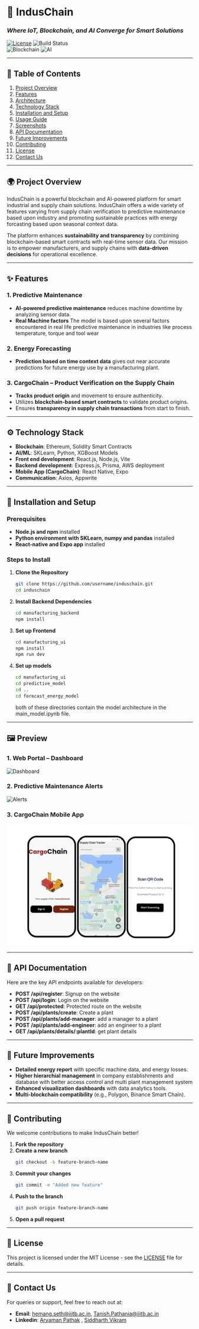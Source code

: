 # 🚀 **IndusChain**  
### _Where IoT, Blockchain, and AI Converge for Smart Solutions_  

[![License](https://img.shields.io/badge/License-MIT-blue.svg)](LICENSE) ![Build Status](https://img.shields.io/badge/Build-Stable-green.svg)  
 ![Blockchain](https://img.shields.io/badge/Blockchain-Ethereum-red.svg) ![AI](https://img.shields.io/badge/AI-Predictive%20Maintenance-purple.svg)  

---

## 📖 **Table of Contents**  
1. [Project Overview](#project-overview)  
2. [Features](#features)  
3. [Architecture](#architecture)
4. [Technology Stack](#technology-stack)  
5. [Installation and Setup](#installation-and-setup)  
6. [Usage Guide](#usage-guide)  
7. [Screenshots](#screenshots)  
8. [API Documentation](#api-documentation)  
9. [Future Improvements](#future-improvements)  
10. [Contributing](#contributing)  
11. [License](#license)  
12. [Contact Us](#contact-us)  

---

## 🌍 **Project Overview**  
IndusChain is a powerful blockchain and AI-powered platform for smart industrial and supply chain solutions. IndusChain offers a wide variety of features varying from supply chain verification to predictive maintenance based upon industry and promoting sustainable practices with energy forcasting based upon seasonal context data. 

The platform enhances **sustainability and transparency** by combining blockchain-based smart contracts with real-time sensor data. Our mission is to empower  manufacturers, and supply chains with **data-driven decisions** for operational excellence.

---

## ✨ **Features**  

### 1. Predictive Maintenance 
- **AI-powered predictive maintenance** reduces machine downtime by analyzing sensor data.  
- **Real Machine factors** The model is based upon several factors encountered in real life predictive maintenance in industries like process temperature, torque and tool wear

### 2. Energy Forecasting  
- **Prediction based on time context data** gives out near accurate predictions for future energy use by a manufacturing plant. 

### 3. CargoChain – Product Verification on the Supply Chain  
- **Tracks product origin** and movement to ensure authenticity.  
- Utilizes **blockchain-based smart contracts** to validate product origins.  
- Ensures **transparency in supply chain transactions** from start to finish.

---

## ⚙️ **Technology Stack**   
- **Blockchain**: Ethereum, Solidity Smart Contracts  
- **AI/ML**: SKLearn, Python, XGBoost Models 
- **Front end development**: React.js, Node.js, Vite
- **Backend development**: Express.js, Prisma, AWS deployment
- **Mobile App (CargoChain)**: React Native, Expo
- **Communication**: Axios, Appwrite

---

## 🚀 **Installation and Setup**  

### Prerequisites  
- **Node.js and npm** installed  
- **Python environment with SKLearn, numpy and pandas** installed
- **React-native and Expo app** installed

### Steps to Install  
1. **Clone the Repository**  
   ```bash
   git clone https://github.com/username/induschain.git
   cd induschain
   ```

2. **Install Backend Dependencies**  
   ```bash
   cd manufacturing_backend
   npm install
   ```

3. **Set up Frontend**  
   ```bash
   cd manufacturing_ui
   npm install
   npm run dev
   ```
4. **Set up models**
   ```bash
   cd manufacturing_ui
   cd predictive_model
   cd ..
   cd forecast_energy_model
   ```
   both of these directories contain the model architecture in the main_model.ipynb file. 

---



## 🖼 **Preview**  
### 1. Web Portal – Dashboard  
![Dashboard](./assets/dashboard.png)  

### 2. Predictive Maintenance Alerts  
![Alerts](./assets/alerts.png)  

### 3. CargoChain Mobile App  
![CargoChain App](mobile_app.png)  

---

## 📑 **API Documentation**  
Here are the key API endpoints available for developers:  

- **POST /api/register**: Signup on the website 
- **POST /api/login**: Login on the website
- **GET /api/protected**: Protected route on the website
- **POST /api/plants/create**: Create a plant
- **POST /api/plants/add-manager**: add a manager to a plant
- **POST /api/plants/add-engineer**: add an engineer to a plant
- **GET /api/plants/details/:plantId**: get plant details

---

## 🚀 **Future Improvements**  
- **Detailed energy report** with specific machine data, and energy losses. 
- **Higher hierarchial management** in company establishments and database with better access control and multi plant management system
- **Enhanced visualization dashboards** with data analytics tools.  
- **Multi-blockchain compatibility** (e.g., Polygon, Binance Smart Chain).

---

## 🤝 **Contributing**  
We welcome contributions to make IndusChain better!  

1. **Fork the repository**  
2. **Create a new branch**  
   ```bash
   git checkout -b feature-branch-name
   ```
3. **Commit your changes**  
   ```bash
   git commit -m "Added new feature"
   ```
4. **Push to the branch**  
   ```bash
   git push origin feature-branch-name
   ```
5. **Open a pull request**

---

## 📜 **License**  
This project is licensed under the MIT License - see the [LICENSE](LICENSE) file for details.

---

## 📧 **Contact Us**  
For queries or support, feel free to reach out at:  
- **Email**: hemang.seth@iiitb.ac.in, Tanish.Pathania@iiitb.ac.in
- **Linkedin**: [Aryaman Pathak]([http://www.induschain.io](https://www.linkedin.com/in/aryaman-pathak/)) , [Siddharth Vikram](https://www.linkedin.com/in/siddharth-vikram-523835219/)
